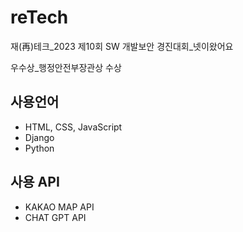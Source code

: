 # reTech
재(再)테크_2023 제10회 SW 개발보안 경진대회_넷이왔어요  

우수상_행정안전부장관상 수상  


    
## 사용언어
* HTML, CSS, JavaScript
* Django
* Python  


## 사용 API
* KAKAO MAP API
* CHAT GPT API
